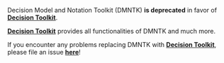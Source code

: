 Decision Model and Notation Toolkit (DMNTK) **is deprecated** in favor of **[Decision Toolkit](https://github.com/DecisionToolkit)**.

**[Decision Toolkit](https://github.com/DecisionToolkit)** provides all functionalities of DMNTK and much more.

If you encounter any problems replacing DMNTK with **[Decision Toolkit](https://github.com/DecisionToolkit)**,
please file an issue **[here](https://github.com/DecisionToolkit/dsntk-rs/issues)**!